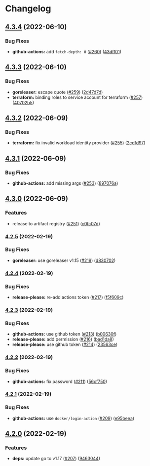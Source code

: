 # Changelog

## [4.3.4](https://github.com/inabagumi/pinkie/compare/v4.3.3...v4.3.4) (2022-06-10)


### Bug Fixes

* **github-actions:** add `fetch-depth: 0` ([#260](https://github.com/inabagumi/pinkie/issues/260)) ([43dff01](https://github.com/inabagumi/pinkie/commit/43dff01dc0e023373a6d32a27bc66843a9becae7))

## [4.3.3](https://github.com/inabagumi/pinkie/compare/v4.3.2...v4.3.3) (2022-06-10)


### Bug Fixes

* **goreleaser:** escape quote ([#259](https://github.com/inabagumi/pinkie/issues/259)) ([2d47d7d](https://github.com/inabagumi/pinkie/commit/2d47d7d88790389a3ed7f41e52b15d90c3ab7a4d))
* **terraform:** binding roles to service account for terraform ([#257](https://github.com/inabagumi/pinkie/issues/257)) ([40702b5](https://github.com/inabagumi/pinkie/commit/40702b5cc1f52a6038a18ca0a89fa2eaf5a321ec))

## [4.3.2](https://github.com/inabagumi/pinkie/compare/v4.3.1...v4.3.2) (2022-06-09)


### Bug Fixes

* **terraform:** fix invalid workload identity provider ([#255](https://github.com/inabagumi/pinkie/issues/255)) ([2cdfd97](https://github.com/inabagumi/pinkie/commit/2cdfd97e22630908e0dddc7c7067e76d99755230))

## [4.3.1](https://github.com/inabagumi/pinkie/compare/v4.3.0...v4.3.1) (2022-06-09)


### Bug Fixes

* **github-actions:** add missing args ([#253](https://github.com/inabagumi/pinkie/issues/253)) ([897076a](https://github.com/inabagumi/pinkie/commit/897076a2591a0a8a3b1d73d5142dc73e21a6db9d))

## [4.3.0](https://github.com/inabagumi/pinkie/compare/v4.2.5...v4.3.0) (2022-06-09)


### Features

* release to artifact registry ([#251](https://github.com/inabagumi/pinkie/issues/251)) ([c0fc07d](https://github.com/inabagumi/pinkie/commit/c0fc07d1567429e2987dd9bd310c36a6c3a6dd3d))

### [4.2.5](https://github.com/inabagumi/pinkie/compare/v4.2.4...v4.2.5) (2022-02-19)


### Bug Fixes

* **goreleaser:** use goreleaser v1.15 ([#219](https://github.com/inabagumi/pinkie/issues/219)) ([d830702](https://github.com/inabagumi/pinkie/commit/d8307029ffa79cb2b70f6cea511a63ef3e4988ae))

### [4.2.4](https://github.com/inabagumi/pinkie/compare/v4.2.3...v4.2.4) (2022-02-19)


### Bug Fixes

* **release-please:** re-add actions token ([#217](https://github.com/inabagumi/pinkie/issues/217)) ([f5f609c](https://github.com/inabagumi/pinkie/commit/f5f609cc5d860d1734fc9104414aa1c84827550e))

### [4.2.3](https://github.com/inabagumi/pinkie/compare/v4.2.2...v4.2.3) (2022-02-19)


### Bug Fixes

* **github-actions:** use github token ([#213](https://github.com/inabagumi/pinkie/issues/213)) ([b00630f](https://github.com/inabagumi/pinkie/commit/b00630feefa4ae1687fa6b91fb2aee1a09fbc468))
* **release-please:** add permission ([#216](https://github.com/inabagumi/pinkie/issues/216)) ([bad1da8](https://github.com/inabagumi/pinkie/commit/bad1da8c8f94d3749eced04da7aff5154e9f2f13))
* **release-please:** use github token ([#214](https://github.com/inabagumi/pinkie/issues/214)) ([23563ce](https://github.com/inabagumi/pinkie/commit/23563ce51af151ba27ceae067832af3a11716d23))

### [4.2.2](https://github.com/inabagumi/pinkie/compare/v4.2.1...v4.2.2) (2022-02-19)


### Bug Fixes

* **github-actions:** fix password ([#211](https://github.com/inabagumi/pinkie/issues/211)) ([56cf750](https://github.com/inabagumi/pinkie/commit/56cf75077a5dbe75f5e1d4a667b46d5486b8d679))

### [4.2.1](https://github.com/inabagumi/pinkie/compare/v4.2.0...v4.2.1) (2022-02-19)


### Bug Fixes

* **github-actions:** use `docker/login-action` ([#209](https://github.com/inabagumi/pinkie/issues/209)) ([e95beea](https://github.com/inabagumi/pinkie/commit/e95beea6d4c6a53ff6fc60e6db0a6464739be0e7))

## [4.2.0](https://github.com/inabagumi/pinkie/compare/v4.1.2...v4.2.0) (2022-02-19)


### Features

* **deps:** update go to v1.17 ([#207](https://github.com/inabagumi/pinkie/issues/207)) ([9463044](https://github.com/inabagumi/pinkie/commit/946304444d0fd07375ae8b38f4da8e47c637b537))
